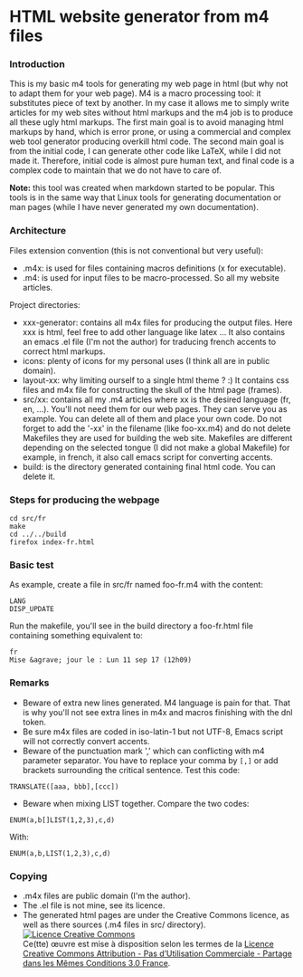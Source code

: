 # HTML website generator from m4 files

### Introduction

This is my basic m4 tools for generating my web page in html (but why not to adapt them for your web page). M4 is a macro processing tool: it substitutes piece of text by another. In my case it allows me to simply write articles for my web sites without html markups and the m4 job is to produce all these ugly html markups. The first main goal is to avoid managing html markups by hand, which is error prone, or using a commercial and complex web tool generator producing overkill html code. The second main goal is from the initial code, I can generate other code like LaTeX, while I did not made it. Therefore, initial code is almost pure human text, and final code is a complex code to maintain that we do not have to care of.

**Note:** this tool was created when markdown started to be popular. This tools is in the same way that Linux tools for generating documentation or man pages (while I have never generated my own documentation).

### Architecture

Files extension convention (this is not conventional but very useful):
* .m4x: is used for files containing macros definitions (x for executable).
* .m4: is used for input files to be macro-processed. So all my website articles.

Project directories:
* xxx-generator: contains all m4x files for producing the output files. Here xxx is html, feel free to add other language like latex ... It also contains an emacs .el file (I'm not the author) for traducing french accents to correct html markups.
* icons: plenty of icons for my personal uses (I think all are in public domain).
* layout-xx: why limiting ourself to a single html theme ? :) It contains css files and m4x file for constructing the skull of the html page (frames).
* src/xx: contains all my .m4 articles where xx is the desired language (fr, en, ...). You'll not need them for our web pages. They can serve you as example. You can delete all of them and place your own code. Do not forget to add the '-xx' in the filename (like foo-xx.m4) and do not delete Makefiles they are used for building the web site. Makefiles are different depending on the selected tongue (I did not make a global Makefile) for example, in french, it also call emacs script for converting accents.
* build: is the directory generated containing final html code. You can delete it.

### Steps for producing the webpage
    cd src/fr
    make
    cd ../../build
    firefox index-fr.html

### Basic test

As example, create a file in src/fr named foo-fr.m4 with the content:
```
LANG
DISP_UPDATE
```

Run the makefile, you'll see in the build directory a foo-fr.html file containing something equivalent to:
```
fr
Mise &agrave; jour le : Lun 11 sep 17 (12h09)
````

### Remarks

* Beware of extra new lines generated. M4 language is pain for that. That is why you'll not see extra lines in m4x and macros finishing with the dnl token.
* Be sure m4x files are coded in iso-latin-1 but not UTF-8, Emacs script will not correctly convert accents.
* Beware of the punctuation mark ',' which can conflicting with m4 parameter separator. You have to replace your comma by `[,]` or add brackets surrounding the critical sentence. Test this code:
```
TRANSLATE([aaa, bbb],[ccc])
```
* Beware when mixing LIST together. Compare the two codes:
```
ENUM(a,b[]LIST(1,2,3),c,d)
```
With:
```
ENUM(a,b,LIST(1,2,3),c,d)
```

### Copying

* .m4x files are public domain (I'm the author).
* The .el file is not mine, see its licence.
* The generated html pages are under the Creative Commons licence, as well as there sources (.m4 files in src/ directory).
<a rel="license" href="http://creativecommons.org/licenses/by-nc-sa/3.0/fr/"><img alt="Licence Creative Commons" style="border-width:0" src="https://i.creativecommons.org/l/by-nc-sa/3.0/fr/88x31.png" /></a><br />Ce(tte) œuvre est mise à disposition selon les termes de la <a rel="license" href="http://creativecommons.org/licenses/by-nc-sa/3.0/fr/">Licence Creative Commons Attribution - Pas d’Utilisation Commerciale - Partage dans les Mêmes Conditions 3.0 France</a>.
